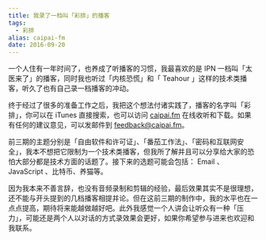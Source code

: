 ```yaml
---
title: 我录了一档叫「彩排」的播客
tags:
  - 彩排
alias: caipai-fm
date: 2016-09-20
---
```


一个人住有一年时间了，也养成了听播客的习惯，我最喜欢的是 IPN 一档叫「太医来了」的播客，同时我也听过「内核恐慌」和「 Teahour 」这样的技术类播客，听久了也有自己录一档播客的冲动。

终于经过了很多的准备工作之后，我把这个想法付诸实践了，播客的名字叫「彩排」，你可以在 iTunes 直接搜索，也可以访问 [caipai.fm](https://caipai.fm) 在线收听和下载。如果有任何的建议意见，可以发邮件到 <feedback@caipai.fm>。

前三期的主题分别是「自由软件和许可证」、「番茄工作法」、「密码和互联网安全」，我本不想把它限制为一个技术类播客，但我所了解并且可以分享给大家的恐怕大部分都是技术方面的话题了。接下来的选题可能会包括： Email 、 JavaScript 、比特币、养猫等。

因为我本来不善言辞，也没有音频录制和剪辑的经验，最后效果其实不是很理想，还不能与开头提到的几档播客相提并论。但在这前三期的制作中，我的水平也在一点点提高，期待将来能越做越好吧。此外我感觉一个人讲会让听众有一种「压力」，可能还是两个人以对话的方式录效果会更好，如果你希望参与进来也欢迎和我联系。

